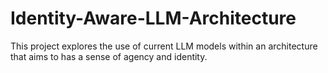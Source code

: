 # Identity-Aware-LLM-Architecture
This project explores the use of current LLM models within an architecture that aims to has a sense of agency and identity.
